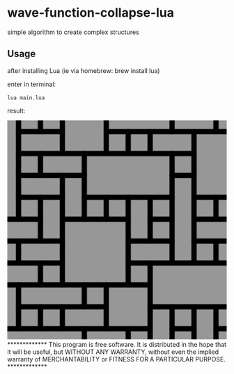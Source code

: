 # wave-function-collapse-lua
simple algorithm to create complex structures

## Usage

after installing Lua (ie via homebrew: brew install lua)

enter in terminal: 
```
lua main.lua
```
result:
<div align="center"><img src="/resources/demo.png" width="800px"</img></div> 
*************
This program is free software. It is distributed in the hope that it will be useful, but WITHOUT ANY WARRANTY, without even the implied warranty of MERCHANTABILITY or FITNESS FOR A PARTICULAR PURPOSE. 
*************
